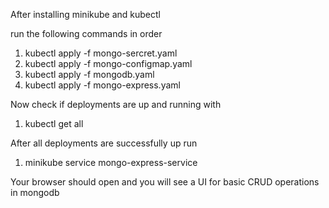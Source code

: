 After installing minikube and kubectl

run the following commands in order

1. kubectl apply -f mongo-sercret.yaml
2. kubectl apply -f mongo-configmap.yaml
3. kubectl apply -f mongodb.yaml
4. kubectl apply -f mongo-express.yaml

Now check if deployments are up and running with
1. kubectl get all

After all deployments are successfully up run
1. minikube service mongo-express-service

Your browser should open and you will see a UI for basic CRUD operations in mongodb